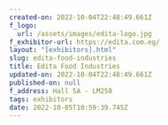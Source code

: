 ```yaml
---
created-on: 2022-10-04T22:48:49.661Z
f_logo:
  url: /assets/images/edita-logo.jpg
f_exhibitor-url: https://edita.com.eg/
layout: "[exhibitors].html"
slug: edita-food-industries
title: Edita Food Industries
updated-on: 2022-10-04T22:48:49.661Z
published-on: null
f_address: Hall 5A - LM250
tags: exhibitors
date: 2022-10-05T10:59:39.745Z
---
```

